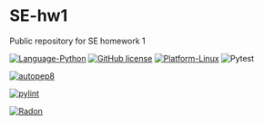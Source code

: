 # SE-hw1
Public repository for SE homework 1

[![Language-Python](https://img.shields.io/badge/Language-Python-green)](https://www.python.org/)
[![GitHub license](https://img.shields.io/github/license/SE-vrs-organization/SE-hw1)](https://github.com/SE-vrs-organization/SE-hw1/blob/main/LICENSE)
[![Platform-Linux](https://img.shields.io/badge/Platform-Linux-blue)](https://www.linux.org/)
![Pytest](https://github.com/SE-vrs-organization/SE-hw1/actions/workflows/ci.yaml/badge.svg?event=push)

[![autopep8](https://img.shields.io/badge/autopep8-green)](https://pypi.org/project/autopep8/)

[![pylint](https://img.shields.io/badge/pylint-green)](https://pypi.org/project/pylint/)

[![Radon](https://img.shields.io/badge/radon-passing-brightgreen)](https://pypi.org/project/radon/)
